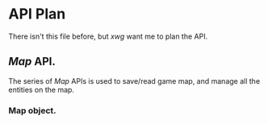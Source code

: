 # API Plan

There isn't this file before, but *xwg* want me to plan the API.

## *Map* API.

The series of *Map* APIs is used to save/read game map, and manage all the entities on the map.

### **Map** object.
